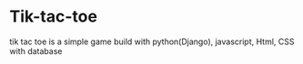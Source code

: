 # Tik-tac-toe
tik tac toe is a simple game build with python(Django), javascript, Html, CSS
<br>with database 
